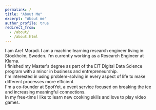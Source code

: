 ```yaml
---
permalink: /
title: "About Me"
excerpt: "About me"
author_profile: true
redirect_from: 
  - /about/
  - /about.html
---
```


I am Aref Moradi. I am a machine learning research engineer living in Stockholm, Sweden. I'm currently working as a Research Engineer at Klarna.  
I finished my Master's degree as part of the EIT Digital Data Science program with a minor in business and entrepreneurship.  
I'm interested in using problem-solving in every aspect of life to make different processes more efficient.  
I'm a co-founder at SpotYet, a event service focused on breaking the ice and increasing meaningful connections.  
In my free-time I like to learn new cooking skills and love to play video games.  